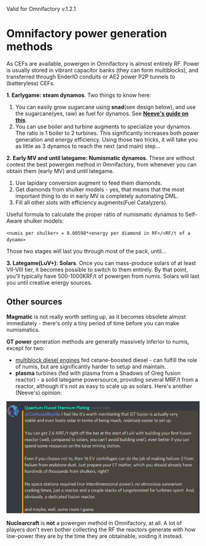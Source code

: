 Valid for Omnifactory v.1.2.1
# Omnifactory power generation methods
As CEFs are available, powergen in Omnifactory is almost entirely RF. Power is usually stored in vibrant capacitor banks (they can form multiblocks), and transferred through EnderIO conduits or AE2 power P2P tunnels to (batteryless) CEFs.

**1. Earlygame: steam dynamos**. Two things to know here: 
 1. You can easily grow sugarcane using **snad**(see design below), and use the sugarcane(yes, raw) as fuel for dynamos. See [**Neeve's guide on this**](NeeveSnadGuide.md).
 2. You can use boiler and turbine augments to specialize your dynamos. The ratio is 1 boiler to 2 turbines. This significantly increases both power generation and energy efficiency. Using those two tricks, it will take you as little as 3 dynamos to reach the next (and main) step...

**2. Early MV and until lategame: Numismatic dynamos**. These are without contest the best powergen method in Omnifactory, from whenever you can obtain them (early MV) and until lategame. 
1) Use lapidary conversion augment to feed them diamonds. 
2) Get diamonds from shulker models - yes, that means that the most important thing to do in early MV is completely automating DML. 
3) Fill all other slots with efficiency augments(Fuel Catalyzers).

Useful formula to calculate the proper ratio of numismatic dynamos to Self-Aware shulker models:

`<numis per shulker> = 0.00598*<energy per diamond in RF>/<RF/t of a dynamo>`

Those two stages will last you through most of the pack, until...

**3. Lategame(LuV+): Solars**. 
Once you can mass-produce solars of at least VII-VIII tier, it becomes possible to switch to them entirely. By that point, you'll typically have 500-1000KRF/t of powergen from numis. Solars will last you until creative energy sources.

## Other sources
**Magmatic** is not really worth setting up, as it becomes obsolete almost immediately - there's only a tiny period of time before you can make numismatics. 

**GT power** generation methods are generally massively inferior to numis, except for two:
 - [multiblock diesel engines](Diesel%20Engines.md) fed cetane-boosted diesel - can fulfill the role of numis, but are significantly harder to setup and maintain. 
 - **plasma** turbines (fed with plasma from a Shadows of Greg fusion reactor) - a solid lategame powersource, providing several MRF/t from a reactor, although it's not as easy to scale up as solars. Here's another (Neeve's) opinion: 
 
 ![Neeve on plasma](files/PowerGen/Neeve_on_plasma.PNG) 

 **Nuclearcraft** is **not** a powergen method in Omnifactory, at all. A lot of players don't even bother collecting the RF the reactors generate with how low-power they are by the time they are obtainable, voiding it instead.
